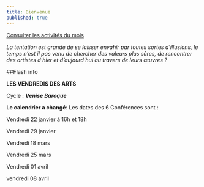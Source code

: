 ```yaml
---
title: Bienvenue
published: true
---
```







<p><a href="/pages/activites-du-mois.html" class="bouton">Consulter les activités du mois</a></p>

 _La tentation est grande de se laisser envahir par toutes sortes d’illusions, le temps n’est il pas venu de chercher des valeurs plus sûres, de rencontrer des artistes d’hier et d’aujourd’hui au travers de leurs œuvres ?_

##Flash info





 **LES VENDREDIS DES ARTS** 
 
 Cycle : **_Venise Baroque_** 
 
 **Le calendrier a changé**: Les dates des 6 Conférences sont :  
 
Vendredi 22 janvier à 16h et 18h  

Vendredi 29 janvier  

Vendredi 18 mars  

Vendredi 25 mars  
 
Vendredi 01 avril  

vendredi 08 avril
